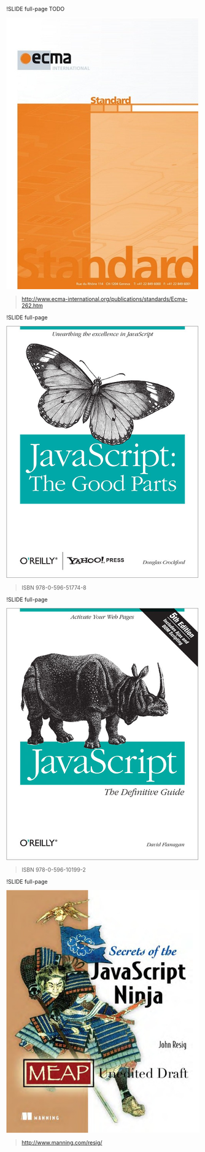 !SLIDE full-page TODO

![ecma](ecmaspec.jpg)
> http://www.ecma-international.org/publications/standards/Ecma-262.htm

!SLIDE full-page

![goodparts](goodparts.jpg)
> ISBN 978-0-596-51774-8


!SLIDE full-page

![definitive](definitive.jpg)
> ISBN 978-0-596-10199-2


!SLIDE full-page

![ninja](ninja.jpg)
> http://www.manning.com/resig/

